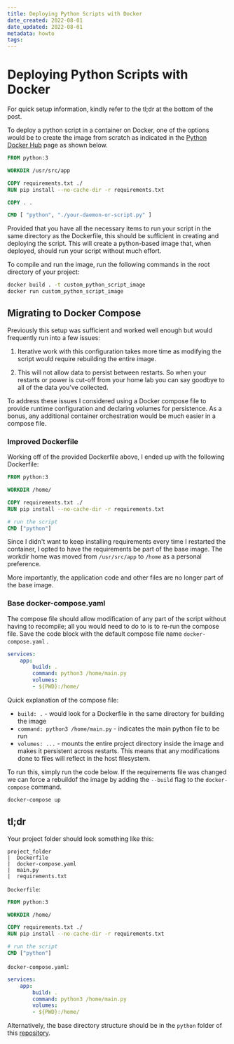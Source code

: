 ```yaml
---
title: Deploying Python Scripts with Docker
date_created: 2022-08-01
date_updated: 2022-08-01
metadata: howto
tags: 
---
```

# Deploying Python Scripts with Docker

For quick setup information, kindly refer to the tl;dr at the bottom of the post.

To deploy a python script in a container on Docker, one of the options would be to create the image from scratch as indicated in the [Python Docker Hub](https://hub.docker.com/_/python/) page as shown below.

```Dockerfile
FROM python:3

WORKDIR /usr/src/app

COPY requirements.txt ./
RUN pip install --no-cache-dir -r requirements.txt

COPY . .

CMD [ "python", "./your-daemon-or-script.py" ]
```

Provided that you have all the necessary items to run your script in the same directory as the Dockerfile, this should be sufficient in creating and deploying the script. This will create a python-based image that, when deployed, should run your script without much effort.

To compile and run the image, run the following commands in the root directory of your project:

```bash
docker build . -t custom_python_script_image
docker run custom_python_script_image
```

## Migrating to Docker Compose 

Previously this setup was sufficient and worked well enough but would frequently run into a few issues:

1. Iterative work with this configuration takes more time as modifying the script would require rebuilding the entire image. 

2.  This will not allow data to persist between restarts. So when your restarts or power is cut-off from your home lab you can say goodbye to all of the data you've collected. 

To address these issues I considered using a Docker compose file to provide runtime configuration and declaring volumes for persistence. As a bonus, any additional container orchestration would be much easier in a compose file.

### Improved Dockerfile

Working off of the provided Dockerfile above, I ended up with the following Dockerfile:

```Dockerfile
FROM python:3

WORKDIR /home/

COPY requirements.txt ./
RUN pip install --no-cache-dir -r requirements.txt

# run the script
CMD ["python"]
```

Since I didn't want to keep installing requirements every time I restarted the container, I opted to have the requirements be part of the base image. The workdir home was moved from `/usr/src/app` to `/home` as a personal preference.

More importantly, the application code and other files are no longer part of the base image. 

### Base docker-compose.yaml

The compose file should allow modification of any part of the script without having to recompile; all you would need to do to is to re-run the compose file. Save the code block with the default compose file name `docker-compose.yaml` .

```yaml
services:
	app:
		build: .
		command: python3 /home/main.py
		volumes: 
		- ${PWD}:/home/
```

Quick explanation of the compose file:
- `build: .` - would look for a Dockerfile in the same directory for building the image
- `command: python3 /home/main.py` - indicates the main python file to be run
- `volumes: ...` - mounts the entire project directory inside the image and makes it persistent across restarts. This means that any modifications done to files will reflect in the host filesystem.

To run this, simply run the code below. If the requirements file was changed we can force a rebuildof the image by adding the `--build` flag to the `docker-compose` command.

```bash
docker-compose up
```

## tl;dr

Your project folder should look something like this:

```
project_folder
|  Dockerfile
|  docker-compose.yaml
|  main.py
|  requirements.txt
```

`Dockerfile`:

```Dockerfile
FROM python:3

WORKDIR /home/

COPY requirements.txt ./
RUN pip install --no-cache-dir -r requirements.txt

# run the script
CMD ["python"]
```

`docker-compose.yaml`:

```yaml
services:
	app:
		build: .
		command: python3 /home/main.py
		volumes: 
		- ${PWD}:/home/
```

Alternatively, the base directory structure should be in the `python` folder of this [repository](https://github.com/w0lfram1te/composes).